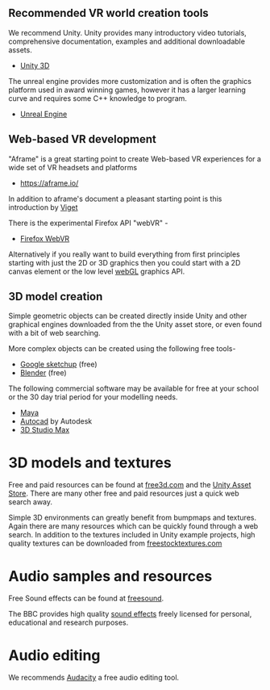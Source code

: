 
## Recommended VR world creation tools

We recommend Unity. Unity provides many introductory video tutorials, comprehensive documentation, examples and additional downloadable assets.

* [Unity 3D](https://unity3d.com/)

The unreal engine provides more customization and is often the graphics platform used in award winning games, however it has a larger learning curve and requires some C++ knowledge to program.

* [Unreal Engine](https://www.unrealengine.com/)

## Web-based VR development

"Aframe" is a great starting point to create Web-based VR experiences for a wide set of VR headsets and platforms

* https://aframe.io/

In addition to aframe's document a pleasant starting point is this introduction by [Viget](https://www.viget.com/articles/creating-your-first-webvr-app/)

There is the experimental Firefox API "webVR" -

* [Firefox WebVR](https://developer.mozilla.org/en-US/docs/Web/API/WebVR_API)

Alternatively if you really want to build everything from first principles starting with just the 2D or 3D graphics then you could start with a 2D canvas element or the low level [webGL](https://developer.mozilla.org/en-US/docs/Web/API/WebGL_API) graphics API.

## 3D model creation

Simple geometric objects can be created directly inside Unity and other graphical engines
downloaded from the the Unity asset store, or even found with a bit of web searching.

More complex objects can be created using the following free tools-

* [Google sketchup](https://www.sketchup.com/) (free)
* [Blender](https://www.blender.org/) (free) 

The following commercial software may be available for free at your school or the 30 day trial period for your modelling needs.

* [Maya](https://www.autodesk.com/products/maya/overview)
* [Autocad](https://www.autodesk.com/products) by Autodesk
* [3D Studio Max](https://www.autodesk.com/products/3ds-max/overview)

# 3D models and textures

Free and paid resources can be found at [free3d.com](https://free3d.com/3d-models/) and the [Unity Asset Store](https://assetstore.unity.com/). There are many other free and paid resources just a quick web search away.

Simple 3D environments can greatly benefit from bumpmaps and textures. Again there are many resources which can be quickly found through a web search. In addition to the textures included in Unity example projects, high quality textures can be downloaded from [freestocktextures.com](https://freestocktextures.com/)

# Audio samples and resources

Free Sound effects can be found at [freesound](https://freesound.org/).

The BBC provides high quality [sound effects](http://bbcsfx.acropolis.org.uk/) freely licensed for personal, educational and research purposes.

# Audio editing

We recommends [Audacity](https://www.audacityteam.org/) a free audio editing tool.

